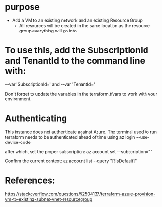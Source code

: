 # purpose
* Add a VM to an existing network and an existing Resource Group
  * All resources will be created in the same location as the resource group everything will go into.

# To use this, add the SubscriptionId and TenantId to the command line with:
 --var 'SubscriptionId=<SubscrpitionID>' and --var 'TenantId=<tenantId>'

Don't forget to update the variables in the terraform.tfvars to work with your environment.

# Authenticating
This instance does not authenticate against Azure. The terminal used to run terraform needs to be authenticated ahead of time using
az login --use-device-code

after which, set the proper subscription:
az account set --subscription="<GUID>"

Confirm the current context:
az account list --query "[?isDefault]"


# References:
https://stackoverflow.com/questions/52504137/terraform-azure-provision-vm-to-existing-subnet-vnet-resourcegroup